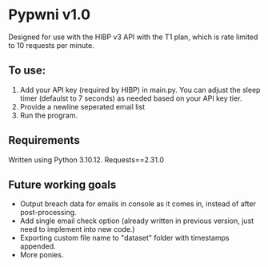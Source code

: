 # Pypwni v1.0

Designed for use with the HIBP v3 API with the T1 plan, which is rate limited to 10 requests per minute.

## To use:

1. Add your API key (required by HIBP) in main.py. You can adjust the sleep timer (defaulst to 7 seconds) as needed based on your API key tier.
2. Provide a newline seperated email list
3. Run the program.

## Requirements

Written using Python 3.10.12.
Requests==2.31.0

## Future working goals

- Output breach data for emails in console as it comes in, instead of after post-processing.
- Add single email check option (already written in previous version, just need to implement into new code.)
- Exporting custom file name to "dataset" folder with timestamps appended.
- More ponies.
